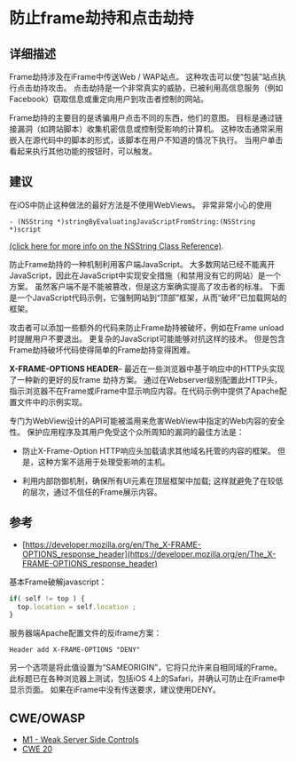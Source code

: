# 防止frame劫持和点击劫持

## 详细描述 

Frame劫持涉及在iFrame中传送Web / WAP站点。 这种攻击可以使“包装”站点执行点击劫持攻击。 点击劫持是一个非常真实的威胁，已被利用高信息服务（例如Facebook）窃取信息或重定向用户到攻击者控制的网站。

Frame劫持的主要目的是诱骗用户点击不同的东西，他们的意图。 目标是通过链接漏洞（如跨站脚本）收集机密信息或控制受影响的计算机。 这种攻击通常采用嵌入在源代码中的脚本的形式，该脚本在用户不知道的情况下执行。 当用户单击看起来执行其他功能的按钮时，可以触发。

## 建议

在iOS中防止这种做法的最好方法是不使用WebViews。 非常非常小心的使用

``` 
- (NSString *)stringByEvaluatingJavaScriptFromString:(NSString *)script
```

[(click here for more info on the NSString Class Reference)](https://developer.apple.com/library/ios/documentation/Cocoa/Reference/Foundation/Classes/NSString_Class/Reference/NSString.html#//apple_ref/doc/c_ref/NSString).

防止Frame劫持的一种机制利用客户端JavaScript。 大多数网站已经不能离开JavaScript，因此在JavaScript中实现安全措施（和禁用没有它的网站）是一个方案。 虽然客户端不是不能被篡改，但是这方案确实提高了攻击者的标准。 下面是一个JavaScript代码示例，它强制网站到“顶部”框架，从而“破坏”已加载网站的框架。

攻击者可以添加一些额外的代码来防止Frame劫持被破坏，例如在Frame unload时提醒用户不要退出。 更复杂的JavaScript可能能够对抗这样的技术。 但是包含Frame劫持破坏代码使得简单的Frame劫持变得困难。

**X-FRAME-OPTIONS HEADER**– 最近在一些浏览器中基于响应中的HTTP头实现了一种新的更好的反frame 劫持方案。 通过在Webserver级别配置此HTTP头，指示浏览器不在Frame或iFrame中显示响应内容。在代码示例中提供了Apache配置文件中的示例实现。

专门为WebView设计的API可能被滥用来危害WebView中指定的Web内容的安全性。 保护应用程序及其用户免受这个众所周知的漏洞的最佳方法是：

 * 防止X-Frame-Option HTTP响应头加载请求其他域名托管的内容的框架。 但是，这种方案不适用于处理受影响的主机。
 
 * 利用内部防御机制，确保所有UI元素在顶层框架中加载; 这样就避免了在较低的层次，通过不信任的Frame展示内容。
 
## 参考 

 * [https://developer.mozilla.org/en/The_X-FRAME-OPTIONS_response_header](https://developer.mozilla.org/en/The_X-FRAME-OPTIONS_response_header)

基本Frame破解javascript：

```javascript
if( self != top ) { 
  top.location = self.location ;
}
```

服务器端Apache配置文件的反iframe方案：

```
Header add X-FRAME-OPTIONS "DENY"
```
另一个选项是将此值设置为“SAMEORIGIN”，它将只允许来自相同域的Frame。 此标题已在各种浏览器上测试，包括iOS 4上的Safari，并确认可防止在iFrame中显示页面。 如果在iFrame中没有传送要求，建议使用DENY。

## CWE/OWASP

 * [M1 - Weak Server Side Controls](https://www.owasp.org/index.php/Mobile_Top_10_2014-M1)
 * [CWE 20](http://cwe.mitre.org/data/definitions/20.html)

